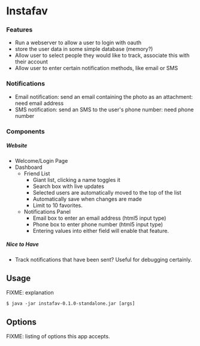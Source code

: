 # Instafav

### Features

- Run a webserver to allow a user to login with oauth
- store the user data in some simple database (memory?)
- Allow user to select people they would like to track, associate this with their account
- Allow user to enter certain notification methods, like email or SMS

### Notifications

- Email notification: send an email containing the photo as an attachment: need email address
- SMS notification: send an SMS to the user's phone number: need phone number

### Components

##### Website

- Welcome/Login Page
- Dashboard
  - Friend List
    - Giant list, clicking a name toggles it
    - Search box with live updates
    - Selected users are automatically moved to the top of the list
    - Automatically save when changes are made
    - Limit to 10 favorites.
  - Notifications Panel
    - Email box to enter an email address (html5 input type)
    - Phone box to enter phone number (html5 input type)
    - Entering values into either field will enable that feature.

##### Nice to Have

- Track notifications that have been sent? Useful for debugging certainly.

## Usage

FIXME: explanation

    $ java -jar instafav-0.1.0-standalone.jar [args]

## Options

FIXME: listing of options this app accepts.
